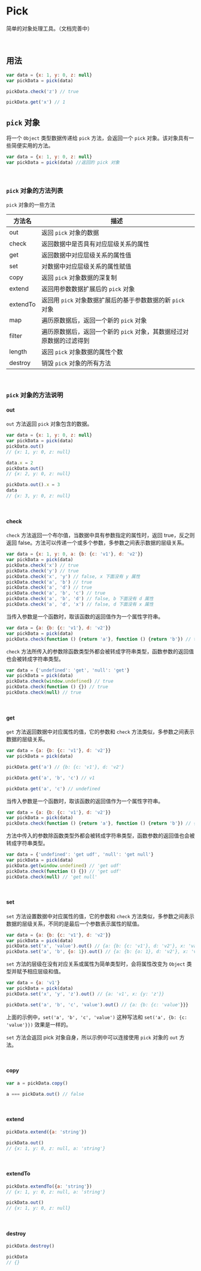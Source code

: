 # Pick

简单的对象处理工具。（文档完善中）

<br />

## 用法

```javascript
var data = {x: 1, y: 0, z: null}
var pickData = pick(data)

pickData.check('z') // true

pickData.get('x') // 1
```

## `pick` 对象

将一个 `Object` 类型数据传递给 `pick` 方法，会返回一个 `pick` 对象。该对象具有一些简便实用的方法。

```javascript
var data = {x: 1, y: 0, z: null}
var pickData = pick(data) //返回的 pick 对象
```

<br />

### `pick` 对象的方法列表

`pick` 对象的一些方法

方法名 | 描述
---- | ----
out | 返回 `pick` 对象的数据
check | 返回数据中是否具有对应层级关系的属性
get | 返回数据中对应层级关系的属性值
set | 对数据中对应层级关系的属性赋值
copy | 返回 `pick` 对象数据的深复制
extend | 返回用参数数据扩展后的 `pick` 对象
extendTo | 返回用 `pick` 对象数据扩展后的基于参数数据的新 `pick` 对象
map | 遍历原数据后，返回一个新的 `pick` 对象
filter | 遍历原数据后，返回一个新的 `pick` 对象，其数据经过对原数据的过滤得到
length | 返回 `pick` 对象数据的属性个数
destroy | 销毁 `pick` 对象的所有方法

<br />

### `pick` 对象的方法说明

#### out

`out` 方法返回 `pick` 对象包含的数据。

```javascript
var data = {x: 1, y: 0, z: null}
var pickData = pick(data)
pickData.out()
// {x: 1, y: 0, z: null}

data.x = 2
pickData.out()
// {x: 2, y: 0, z: null}

pickData.out().x = 3
data
// {x: 3, y: 0, z: null}
```

<br />

#### check

`check` 方法返回一个布尔值，当数据中具有参数指定的属性时，返回 true，反之则返回 false。方法可以传递一个或多个参数，多参数之间表示数据的层级关系。

```javascript
var data = {x: 1, y: 0, a: {b: {c: 'v1'}, d: 'v2'}}
var pickData = pick(data)
pickData.check('x') // true
pickData.check('y') // true
pickData.check('x', 'y') // false, x 下面没有 y 属性
pickData.check('a', 'b') // true
pickData.check('a', 'd') // true
pickData.check('a', 'b', 'c') // true
pickData.check('a', 'b', 'd') // false, b 下面没有 d 属性
pickData.check('a', 'd', 'x') // false, d 下面没有 x 属性
```

当传入参数是一个函数时，取该函数的返回值作为一个属性字符串。

```javascript
var data = {a: {b: {c: 'v1'}, d: 'v2'}}
var pickData = pick(data)
pickData.check(function () {return 'a'}, function () {return 'b'}) // true
```

`check` 方法所传入的参数除函数类型外都会被转成字符串类型，函数参数的返回值也会被转成字符串类型。

```javascript
var data = {'undefined': 'get', 'null': 'get'}
var pickData = pick(data)
pickData.check(window.undefined) // true
pickData.check(function () {}) // true
pickData.check(null) // true
```

<br />

#### get

`get` 方法返回数据中对应属性的值，它的参数和 `check` 方法类似，多参数之间表示数据的层级关系。

```javascript
var data = {a: {b: {c: 'v1'}, d: 'v2'}}
var pickData = pick(data)

pickData.get('a') // {b: {c: 'v1'}, d: 'v2'}

pickData.get('a', 'b', 'c') // v1

pickData.get('a', 'c') // undefined
```

当传入参数是一个函数时，取该函数的返回值作为一个属性字符串。

```javascript
var data = {a: {b: {c: 'v1'}, d: 'v2'}}
var pickData = pick(data)
pickData.check(function () {return 'a'}, function () {return 'b'}) // {c: 'v1'}
```

方法中传入的参数除函数类型外都会被转成字符串类型，函数参数的返回值也会被转成字符串类型。

```javascript
var data = {'undefined': 'get udf', 'null': 'get null'}
var pickData = pick(data)
pickData.get(window.undefined) // 'get udf'
pickData.check(function () {}) // 'get udf'
pickData.check(null) // 'get null'
```

<br />

#### set

`set` 方法设置数据中对应属性的值，它的参数和 `check` 方法类似，多参数之间表示数据的层级关系，不同的是最后一个参数表示属性的赋值。

```javascript
var data = {a: {b: {c: 'v1'}, d: 'v2'}}
var pickData = pick(data)
pickData.set('x', 'value').out() // {a: {b: {c: 'v1'}, d: 'v2'}, x: 'value'}
pickData.set('a', 'b', {o: 1}).out() // {a: {b: {o: 1}, d: 'v2'}, x: 'value'}
```

`set` 方法的层级在没有对应关系或属性为简单类型时，会将属性改变为 `Object` 类型并赋予相应层级和值。

```javascript
var data = {a: 'v1'}
var pickData = pick(data)
pickData.set('x', 'y', 'z').out() // {a: 'v1', x: {y: 'z'}}

pickData.set('a', 'b', 'c', 'value').out() // {a: {b: {c: 'value'}}}
```

上面的示例中，`set('a', 'b', 'c', 'value')` 这种写法和 `set('a', {b: {c: 'value'}})` 效果是一样的。

`set` 方法会返回 pick 对象自身，所以示例中可以连接使用 `pick` 对象的 `out` 方法。

<br />

#### copy

```javascript
var a = pickData.copy()

a === pickData.out() // false
```

<br />

#### extend

```javascript
pickData.extend({a: 'string'})

pickData.out() 
// {x: 1, y: 0, z: null, a: 'string'}
```

<br />

#### extendTo

```javascript
pickData.extendTo({a: 'string'})
// {x: 1, y: 0, z: null, a: 'string'}

pickData.out() 
// {x: 1, y: 0, z: null}
```

<br />

#### destroy

```javascript
pickData.destroy()

pickData
// {}
```

<br />

